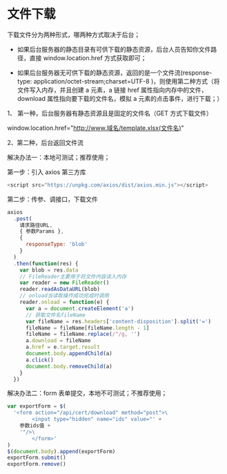 # 文件下载

下载文件分为两种形式，哪两种方式取决于后台；

- 如果后台服务器的静态目录有可供下载的静态资源，后台人员告知你文件路径，直接 window.location.href 方式获取即可；

- 如果后台服务器无可供下载的静态资源，返回的是一个文件流(response-type: application/octet-stream;charset=UTF-8 )，则使用第二种方式（将文件写入内存，并且创建 a 元素，a 链接 href 属性指向内存中的文件，download 属性指向要下载的文件名，模拟 a 元素的点击事件，进行下载；）

1、 第一种，后台服务器有静态资源且是固定的文件名（GET 方式下载文件）

window.location.href="http://www.域名/template.xlsx(文件名)"

2、第二种，后台返回文件流

解决办法一：本地可测试；推荐使用；

第一步：引入 axios 第三方库

```js
<script src="https://unpkg.com/axios/dist/axios.min.js"></script>
```

第二步：传参、调接口，下载文件

```js
axios
  .post(
    请求路径URL,
    { 参数Params },
    {
      responseType: 'blob'
    }
  )
  .then(function(res) {
    var blob = res.data
    // FileReader主要用于将文件内容读入内存
    var reader = new FileReader()
    reader.readAsDataURL(blob)
    // onload当读取操作成功完成时调用
    reader.onload = function(e) {
      var a = document.createElement('a')
      // 获取文件名fileName
      var fileName = res.headers['content-disposition'].split('=')
      fileName = fileName[fileName.length - 1]
      fileName = fileName.replace(/"/g, '')
      a.download = fileName
      a.href = e.target.result
      document.body.appendChild(a)
      a.click()
      document.body.removeChild(a)
    }
  })
```

解决办法二：form 表单提交，本地不可测试；不推荐使用；

```js
var exportForm = $(
  '<form action="/api/cert/download" method="post">\
        <input type="hidden" name="ids" value="' +
    参数ids值 +
    '"/>\
        </form>'
)
$(document.body).append(exportForm)
exportForm.submit()
exportForm.remove()
```

